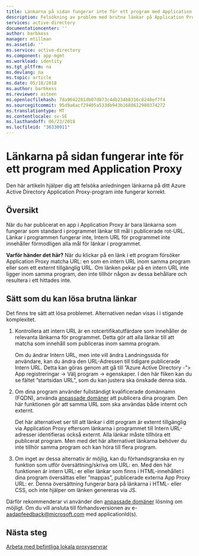 ```yaml
---
title: Länkarna på sidan fungerar inte för ett program med Application Proxy | Microsoft Docs
description: Felsökning av problem med brutna länkar på Application Proxy-program som du har integrerat med Azure AD
services: active-directory
documentationcenter: ''
author: barbkess
manager: mtillman
ms.assetid: ''
ms.service: active-directory
ms.component: app-mgmt
ms.workload: identity
ms.tgt_pltfrm: na
ms.devlang: na
ms.topic: article
ms.date: 05/18/2018
ms.author: barbkess
ms.reviewer: asteen
ms.openlocfilehash: 7da9642281db07d873c4db234b8316c8248ef7f4
ms.sourcegitcommit: 95d9a6acf29405a533db943b1688612980374272
ms.translationtype: MT
ms.contentlocale: sv-SE
ms.lasthandoff: 06/23/2018
ms.locfileid: "36330911"
---
```

# <a name="links-on-the-page-dont-work-for-an-application-proxy-application"></a>Länkarna på sidan fungerar inte för ett program med Application Proxy

Den här artikeln hjälper dig att felsöka anledningen länkarna på ditt Azure Active Directory Application Proxy-program inte fungerar korrekt.

## <a name="overview"></a>Översikt 
När du har publicerat en app i Application Proxy är bara länkarna som fungerar som standard i programmet länkar till mål i publicerade rot-URL. Länkar i programmen fungerar inte, Intern URL för programmet inte innehåller förmodligen alla mål för länkar i programmet.

**Varför händer det här?** När du klickar på en länk i ett program försöker Application Proxy matcha URL: en som en intern URL inom samma program eller som ett externt tillgänglig URL. Om länken pekar på en intern URL inte ligger inom samma program, den inte tillhör någon av dessa behållare och resultera i ett hittades inte.

## <a name="ways-you-can-resolve-broken-links"></a>Sätt som du kan lösa brutna länkar

Det finns tre sätt att lösa problemet. Alternativen nedan visas i i stigande komplexitet.

1.  Kontrollera att intern URL är en rotcertifikatutfärdare som innehåller de relevanta länkarna för programmet. Detta gör att alla länkar till att matcha som innehåll som publiceras inom samma program.

    Om du ändrar Intern URL, men inte vill ändra Landningssida för användare, kan du ändra den URL-Adressen till tidigare publicerade Intern URL. Detta kan göras genom att gå till ”Azure Active Directory -”&gt; App registreringar -&gt; Välj program -&gt; egenskaper. I den här fliken kan du se fältet ”startsidan URL”, som du kan justera ska önskade denna sida.

2.  Om dina program använder fullständigt kvalificerade domännamn (FQDN), använda [anpassade domäner](manage-apps/application-proxy-configure-custom-domain.md) att publicera dina program. Den här funktionen gör att samma URL som ska användas både internt och externt.

    Det här alternativet ser till att länkar i ditt program är externt tillgänglig via Application Proxy eftersom länkarna i programmet till Intern URL-adresser identifieras också externt. Alla länkar måste tillhöra ett publicerat program. Men med det här alternativet länkarna behöver du inte tillhör samma program och kan höra till flera program.

3.  Om inget av dessa alternativ är möjlig, kan du förhandsgranska en ny funktion som utför översättning/skriva om URL: en. Med den här funktionen är intern URL: er eller länkar som finns i HTML-innehållet i dina program översättas eller ”mappas”, publicerade externa App Proxy URL: er. Denna översättning fungerar bara på länkarna i HTML- eller CSS, och inte hjälper om länken genereras via JS. 

Därför rekommenderar vi använder den [anpassade domäner](manage-apps/application-proxy-configure-custom-domain.md) lösning om möjligt. Om du vill ansluta till förhandsversionen av e- <aadapfeedback@microsoft.com> med applicationId(s).

## <a name="next-steps"></a>Nästa steg
[Arbeta med befintliga lokala proxyservrar](manage-apps/application-proxy-configure-connectors-with-proxy-servers.md)

